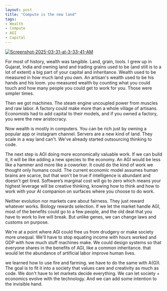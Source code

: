 ```yaml
---
layout: post
title: "Compute is the new land"
tags:
- Wealth
- Compute
- AGI
- Capital
---
```


<a href="https://ibb.co/tTCVfCF4"><img src="https://i.ibb.co/sd38S3z2/Screenshot-2025-03-31-at-3-33-41-AM.png" alt="Screenshot-2025-03-31-at-3-33-41-AM" border="0"></a>

For most of history, wealth was tangible. Land, grain, tools. I grew up in Gujarat, India and owning land and trading grains used to be (and still is to a lot of extent) a big part of your capital and inheritance. Wealth used to be measured in how much land you own. An artisan's wealth used to be his hands and his loom. you measured wealth by counting what you could touch and how many people you could get to work for you. Those were simpler times. 

Then we got machines. The steam engine uncoupled power from muscles and raw labor. A factory could make more than a whole village of artisans. Economists had to add capital to their models, and if you owned a factory, you were the new aristocracy. 

Now wealth is mostly in computers. You can be rich just by owning a popular app or instagram channel. Servers are a new kind of land. They scale in a way land can't. We've already started outsourcing thinking to code. 

The next step is AGI doing more economically valuable work. If we can build it, it will be like adding a new species to the economy. An AGI would be less like a hammer and more like a coworker. It could do the kind of work we thought only humans could. The current economic model assumes human brains are scarce, but that won't be true if intelligence is abundant and doesn't get tired. Software’s marginal cost will go to zero which means your highest leverage will be creative thinking, knowing how to think and how to work with your AI companion on surfaces where you choose to do work.

Neither evolution nor markets care about fairness. They just reward whatever works. Biology rewards selection. If we let the market handle AGI, most of the benefits could go to a few people, and the old deal that you have to work to live will break. But unlike genes, we can change laws and customs on purpose.

We're at a point where AGI could free us from drudgery or make society more unequal. We'll have to stop equating income with hours worked and GDP with how much stuff machines make. We could design systems so that everyone shares in the benefits of AGI, like a common inheritance. that would let the abundance of artificial labor improve human lives.

we learned how to use fire and farming. we have to do the same with A(G)I. The goal is to fit it into a society that values care and creativity as much as code. We don't have to let markets decide everything. We can let society + economics evolve with the technology. And we can add some intention to the invisible hand.
